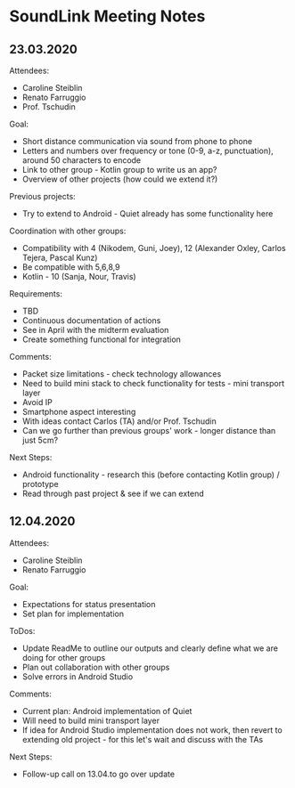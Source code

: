 # SoundLink Meeting Notes

## 23.03.2020

Attendees:
* Caroline Steiblin
* Renato Farruggio
* Prof. Tschudin

Goal: 
* Short distance communication via sound from phone to phone
* Letters and numbers over frequency or tone (0-9, a-z, punctuation), around 50 characters to encode
* Link to other group - Kotlin group to write us an app?
* Overview of other projects (how could we extend it?)

Previous projects:
* Try to extend to Android - Quiet already has some functionality here

Coordination with other groups:
* Compatibility with 4 (Nikodem, Guni, Joey), 12 (Alexander Oxley, Carlos Tejera, Pascal Kunz)
* Be compatible with 5,6,8,9
* Kotlin - 10 (Sanja, Nour, Travis)

Requirements:
* TBD
* Continuous documentation of actions
* See in April with the midterm evaluation
* Create something functional for integration

Comments:
* Packet size limitations - check technology allowances
* Need to build mini stack to check functionality for tests - mini transport layer
* Avoid IP
* Smartphone aspect interesting
* With ideas contact Carlos (TA) and/or Prof. Tschudin
* Can we go further than previous groups' work - longer distance than just 5cm?

Next Steps:
* Android functionality - research this (before contacting Kotlin group) / prototype
* Read through past project & see if we can extend

## 12.04.2020

Attendees:
* Caroline Steiblin
* Renato Farruggio

Goal:
* Expectations for status presentation
* Set plan for implementation

ToDos:
* Update ReadMe to outline our outputs and clearly define what we are doing for other groups
* Plan out collaboration with other groups
* Solve errors in Android Studio

Comments:
* Current plan: Android implementation of Quiet
* Will need to build mini transport layer
* If idea for Android Studio implementation does not work, then revert to extending old project - for this let's wait and discuss with the TAs

Next Steps:
* Follow-up call on 13.04.to go over update
